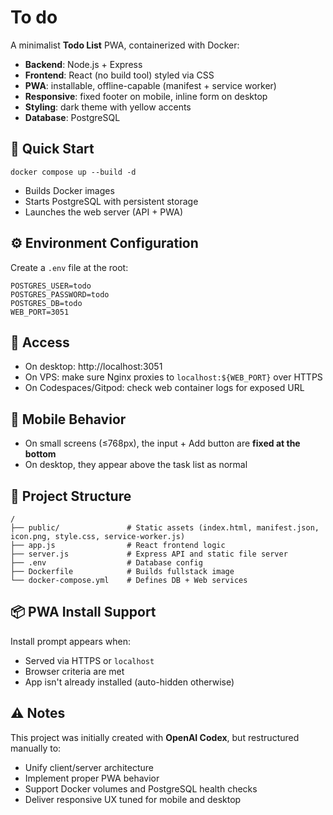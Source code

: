 # To do

A minimalist **Todo List** PWA, containerized with Docker:

- **Backend**: Node.js + Express  
- **Frontend**: React (no build tool) styled via CSS  
- **PWA**: installable, offline-capable (manifest + service worker)  
- **Responsive**: fixed footer on mobile, inline form on desktop  
- **Styling**: dark theme with yellow accents  
- **Database**: PostgreSQL  

## 🚀 Quick Start

```
docker compose up --build -d
```

- Builds Docker images  
- Starts PostgreSQL with persistent storage  
- Launches the web server (API + PWA)

## ⚙️ Environment Configuration

Create a `.env` file at the root:

```
POSTGRES_USER=todo
POSTGRES_PASSWORD=todo
POSTGRES_DB=todo
WEB_PORT=3051
```

## 🔗 Access

- On desktop: http://localhost:3051  
- On VPS: make sure Nginx proxies to `localhost:${WEB_PORT}` over HTTPS  
- On Codespaces/Gitpod: check web container logs for exposed URL

## 📱 Mobile Behavior

- On small screens (≤768px), the input + Add button are **fixed at the bottom**  
- On desktop, they appear above the task list as normal

## 📁 Project Structure

```
/
├── public/               # Static assets (index.html, manifest.json, icon.png, style.css, service-worker.js)
├── app.js                # React frontend logic
├── server.js             # Express API and static file server
├── .env                  # Database config
├── Dockerfile            # Builds fullstack image
└── docker-compose.yml    # Defines DB + Web services
```

## 📦 PWA Install Support

Install prompt appears when:

- Served via HTTPS or `localhost`  
- Browser criteria are met  
- App isn't already installed (auto-hidden otherwise)

## ⚠️ Notes

This project was initially created with **OpenAI Codex**, but restructured manually to:

- Unify client/server architecture  
- Implement proper PWA behavior  
- Support Docker volumes and PostgreSQL health checks  
- Deliver responsive UX tuned for mobile and desktop
